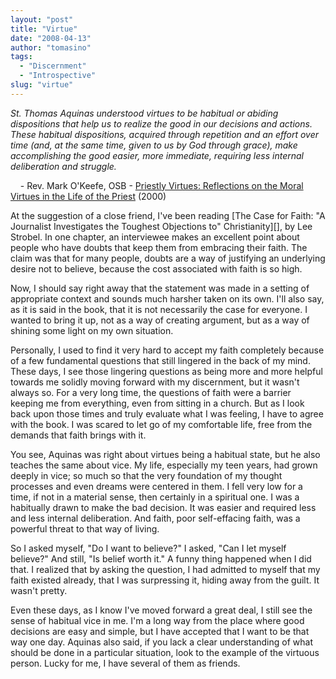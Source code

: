 ```yaml
---
layout: "post"
title: "Virtue"
date: "2008-04-13"
author: "tomasino"
tags:
  - "Discernment"
  - "Introspective"
slug: "virtue"
---
```


<span style="font-style: italic;">St. Thomas Aquinas understood virtues
to be habitual or abiding dispositions that help us to realize the good
in our decisions and actions. These habitual dispositions, acquired
through repetition and an effort over time (and, at the same time, given
to us by God through grace), make accomplishing the good easier, more
immediate, requiring less internal deliberation and struggle.</span>

    - Rev. Mark O'Keefe, OSB - [Priestly Virtues: Reflections on the
Moral Virtues in the Life of the Priest][] (2000)

At the suggestion of a close friend, I've been reading [The Case for
Faith: "A Journalist Investigates the Toughest Objections to"
Christianity][], by Lee Strobel. In one chapter, an interviewee makes an
excellent point about people who have doubts that keep them from
embracing their faith. The claim was that for many people, doubts are a
way of justifying an underlying desire not to believe, because the cost
associated with faith is so high.

Now, I should say right away that the statement was made in a setting of
appropriate context and sounds much harsher taken on its own. I'll also
say, as it is said in the book, that it is not necessarily the case for
everyone. I wanted to bring it up, not as a way of creating argument,
but as a way of shining some light on my own situation.

Personally, I used to find it very hard to accept my faith completely
because of a few fundamental questions that still lingered in the back
of my mind. These days, I see those lingering questions as being more
and more helpful towards me solidly moving forward with my discernment,
but it wasn't always so. For a very long time, the questions of faith
were a barrier keeping me from everything, even from sitting in a
church. But as I look back upon those times and truly evaluate what I
was feeling, I have to agree with the book. I was scared to let go of my
comfortable life, free from the demands that faith brings with it.

You see, Aquinas was right about virtues being a habitual state, but he
also teaches the same about vice. My life, especially my teen years, had
grown deeply in vice; so much so that the very foundation of my thought
processes and even dreams were centered in them. I fell very low for a
time, if not in a material sense, then certainly in a spiritual one. I
was a habitually drawn to make the bad decision. It was easier and
required less and less internal deliberation. And faith, poor
self-effacing faith, was a powerful threat to that way of living.

So I asked myself, "Do I want to believe?" I asked, "Can I let myself
believe?" And still, "Is belief worth it." A funny thing happened when I
did that. I realized that by asking the question, I had admitted to
myself that my faith existed already, that I was surpressing it, hiding
away from the guilt. It wasn't pretty.

Even these days, as I know I've moved forward a great deal, I still see
the sense of habitual vice in me. I'm a long way from the place where
good decisions are easy and simple, but I have accepted that I want to
be that way one day. Aquinas also said, if you lack a clear
understanding of what should be done in a particular situation, look to
the example of the virtuous person. Lucky for me, I have several of them
as friends.

  [Priestly Virtues: Reflections on the Moral Virtues in the Life of the
  Priest]: //www.amazon.com/Priestly-Virtues-Reflections-Moral-Priest/dp/B000M6WBRC/?tag=tomablog-20
  [The Case for Faith: A Journalist Investigates the Toughest Objections
  to Christianity]: //www.amazon.com/Case-Faith-Journalist-Investigates-Christianity/dp/0310234697/?tag=tomablog-20
